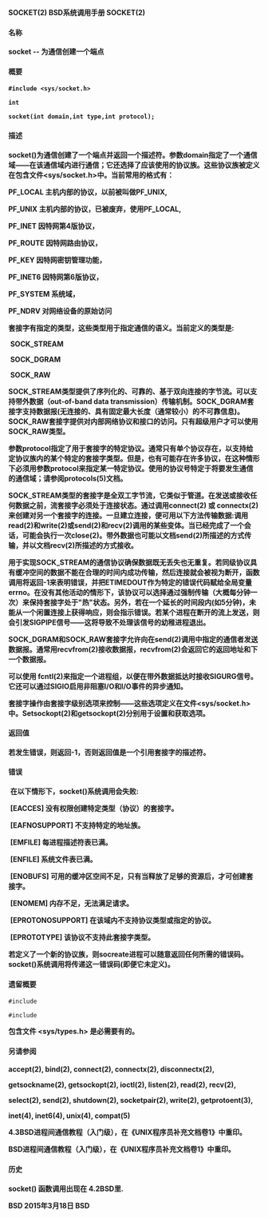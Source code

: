 **SOCKET(2)             BSD系统调用手册     SOCKET(2)**



#### **名称**

   **socket --   为通信创建一个端点**



#### **概要**

 **`#include <sys/socket.h>`**

**`int`**

**`socket(int domain,int type,int protocol);`**

#### **描述**

  **socket()为通信创建了一个端点并返回一个描述符。参数domain指定了一个通信域——在该通信域内进行通信；它还选择了应该使用的协议族。这些协议族被定义在包含文件<sys/socket.h>中。当前常用的格式有：**

**PF_LOCAL    主机内部的协议，以前被叫做PF_UNIX,**

**PF_UNIX    主机内部的协议，已被废弃，使用PF_LOCAL,**

**PF_INET    因特网第4版协议，**

**PF_ROUTE 因特网路由协议，**

**PF_KEY  因特网密钥管理功能，**

**PF_INET6 因特网第6版协议，**

**PF_SYSTEM  系统域，**

**PF_NDRV   对网络设备的原始访问**

**套接字有指定的类型，这些类型用于指定通信的语义。当前定义的类型是:**

​      **SOCK_STREAM**

​      **SOCK_DGRAM**

​      **SOCK_RAW**

​       **SOCK_STREAM类型提供了序列化的、可靠的、基于双向连接的字节流。可以支持带外数据（out-of-band data transmission）传输机制。SOCK_DGRAM套接字支持数据报(无连接的、具有固定最大长度（通常较小）的不可靠信息)。SOCK_RAW套接字提供对内部网络协议和接口的访问。只有超级用户才可以使用SOCK_RAW类型。**

​      **参数protocol指定了用于套接字的特定协议。通常只有单个协议存在，以支持给定协议族内的某个特定的套接字类型。但是，也有可能存在许多协议，在这种情形下必须用参数protocol来指定某一特定协议。使用的协议号特定于将要发生通信的通信域；请参阅protocols(5)文档。**

​    **SOCK_STREAM类型的套接字是全双工字节流，它类似于管道。在发送或接收任何数据之前，流套接字必须处于连接状态。通过调用connect(2) 或 connectx(2) 来创建对另一个套接字的连接。一旦建立连接，便可用以下方法传输数据:调用read(2)和write(2)或send(2)和recv(2)调用的某些变体。当已经完成了一个会话，可能会执行一次close(2)。带外数据也可能以文档send(2)所描述的方式传输，并以文档recv(2)所描述的方式接收。**

**用于实现SOCK_STREAM的通信协议确保数据既无丢失也无重复。若同级协议具有缓冲空间的数据不能在合理的时间内成功传输，然后连接就会被视为断开，函数调用将返回-1来表明错误，并把ETIMEDOUT作为特定的错误代码赋给全局变量errno。在没有其他活动的情形下，该协议可以选择通过强制传输（大概每分钟一次）来保持套接字处于"热"状态。另外，若在一个延长的时间段内(如5分钟)，未能从一个闲置连接上获得响应，则会指示错误。若某个进程在断开的流上发送，则会引发SIGPIPE信号——这将导致不处理该信号的幼稚进程退出。**

**SOCK_DGRAM和SOCK_RAW套接字允许向在send(2)调用中指定的通信者发送数据报。通常用recvfrom(2)接收数据报，recvfrom(2)会返回它的返回地址和下一个数据报。**

**可以使用 fcntl(2)来指定一个进程组，以便在带外数据抵达时接收SIGURG信号。它还可以通过SIGIO启用非阻塞I/O和I/O事件的异步通知。**

**套接字操作由套接字级别选项来控制——这些选项定义在文件<sys/socket.h>中。Setsockopt(2)和getsockopt(2)分别用于设置和获取选项。**

#### **返回值**

**若发生错误，则返回-1，否则返回值是一个引用套接字的描述符。**

#### **错误**

​       **在以下情形下，socket()系统调用会失败:**

​		  **[EACCES]  没有权限创建特定类型（协议）的套接字。**

​          **[EAFNOSUPPORT]   不支持特定的地址族。**

​          **[EMFILE]      每进程描述符表已满。**

​          **[ENFILE]     系统文件表已满。**

​          **[ENOBUFS]   可用的缓冲区空间不足，只有当释放了足够的资源后，才可创建套接字。**

​		   **[ENOMEM]      内存不足，无法满足请求。**

​		  **[EPROTONOSUPPORT] 在该域内不支持协议类型或指定的协议。**

​		  **[EPROTOTYPE]   该协议不支持此套接字类型。**

**若定义了一个新的协议族，则socreate进程可以随意返回任何所需的错误码。socket()系统调用将传递这一错误码(即便它未定义)。**

#### 遗留概要

`#include` 

`#include` 

**包含文件 <sys/types.h> 是必需要有的。**

#### 另请参阅

**accept(2), bind(2), connect(2), connectx(2), disconnectx(2),**

**getsockname(2), getsockopt(2), ioctl(2), listen(2), read(2), recv(2),**

**select(2), send(2), shutdown(2), socketpair(2), write(2), getprotoent(3),**

**inet(4), inet6(4), unix(4), compat(5)**



**4.3BSD进程间通信教程（入门级），在《UNIX程序员补充文档卷1》中重印。**

**BSD进程间通信教程（入门级），在《UNIX程序员补充文档卷1》中重印。**

####  **历史**

   **socket() 函数调用出现在 4.2BSD里.**



**BSD              2015年3月18日            BSD**